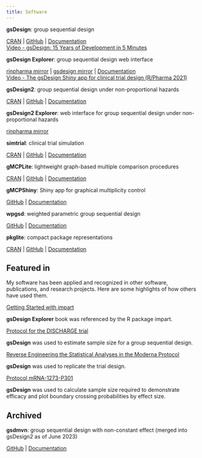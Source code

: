 ```yaml
---
title: Software
---
```


<style>
ul { padding-inline-start: 0px; list-style-type: none; }
.article-content p { margin-top: 5px; margin-bottom: 5px; }
.article-content > ul > li { margin-bottom: 30px; }
</style>

- **gsDesign**: group sequential design

  [CRAN](https://cran.r-project.org/package=gsDesign) |
  [GitHub](https://github.com/keaven/gsDesign) |
  [Documentation](https://keaven.github.io/gsDesign/)\
  [Video - gsDesign: 15 Years of Development in 5 Minutes](https://www.youtube.com/watch?v=_ZUddQAhPFw)

- **gsDesign Explorer**: group sequential design web interface

  [rinpharma mirror](https://rinpharma.shinyapps.io/gsdesign/) |
  [gsdesign mirror](https://gsdesign.shinyapps.io/prod/) |
  [Documentation](https://keaven.github.io/gsd-shiny/)\
  [Video - The gsDesign Shiny app for clinical trial design (R/Pharma 2021)](https://www.youtube.com/watch?v=8uZRuvzma9M)

- **gsDesign2**: group sequential design under non-proportional hazards

  [CRAN](https://cran.r-project.org/package=gsDesign2) |
  [GitHub](https://github.com/merck/gsDesign2) |
  [Documentation](https://merck.github.io/gsDesign2/)

- **gsDesign2 Explorer**: web interface for group sequential design under non-proportional hazards

  [rinpharma mirror](https://rinpharma.shinyapps.io/gsdesign2/)

- **simtrial**: clinical trial simulation

  [CRAN](https://cran.r-project.org/package=simtrial) |
  [GitHub](https://github.com/merck/simtrial) |
  [Documentation](https://merck.github.io/simtrial/)

- **gMCPLite**: lightweight graph-based multiple comparison procedures

  [CRAN](https://cran.r-project.org/package=gMCPLite) |
  [GitHub](https://github.com/Merck/gMCPLite) |
  [Documentation](https://merck.github.io/gMCPLite/)

- **gMCPShiny**: Shiny app for graphical multiplicity control

  [GitHub](https://github.com/Merck/gMCPShiny) |
  [Documentation](https://merck.github.io/gMCPShiny/)

- **wpgsd**: weighted parametric group sequential design

  [GitHub](https://github.com/Merck/wpgsd) |
  [Documentation](https://merck.github.io/wpgsd/)

- **pkglite**: compact package representations

  [CRAN](https://cran.r-project.org/package=pkglite) |
  [GitHub](https://github.com/Merck/pkglite) |
  [Documentation](https://merck.github.io/pkglite/)

## Featured in

My software has been applied and recognized in other software, publications,
and research projects. Here are some highlights of how others have used them.

- [Getting Started with impart](https://jbetz-jhu.github.io/impart/articles/impart.html)

  **gsDesign Explorer** book was referenced by the R package impart.

- [Protocol for the DISCHARGE trial](https://www.nejm.org/doi/suppl/10.1056/NEJMoa2200963/suppl_file/nejmoa2200963_protocol.pdf)

  **gsDesign** was used to estimate sample size for a group sequential design.

- [Reverse Engineering the Statistical Analyses in the Moderna Protocol](https://medium.com/@yipeng_39244/reverse-engineering-the-statistical-analyses-in-the-moderna-protocol-2c9fd7544326)

  **gsDesign** was used to replicate the trial design.

- [Protocol mRNA-1273-P301](https://www.nejm.org/doi/suppl/10.1056/NEJMoa2035389/suppl_file/nejmoa2035389_protocol.pdf)

  **gsDesign** was used to calculate sample size required to demonstrate
  efficacy and plot boundary crossing probabilities by effect size.

## Archived

- **gsdmvn**: group sequential design with non-constant effect (merged into gsDesign2 as of June 2023)

  [GitHub](https://github.com/merck/gsdmvn) |
  [Documentation](https://merck.github.io/gsdmvn/)

